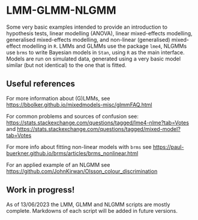 # LMM-GLMM-NLGMM
Some very basic examples intended to provide an introduction to hypothesis tests, linear modelling (ANOVA), linear mixed-effects modelling, generalised mixed-effects modelling, and non-linear (generalised) mixed-effect modelling in ```R```.
LMMs and GLMMs use the package ```lme4```, NLGMMs use ```brms``` to write Bayesian models in ```Stan```, using ```R``` as the main interface.
Models are run on simulated data, generated using a very basic model similar (but not identical) to the one that is fitted.

## Useful references
For more information about (G)LMMs, see https://bbolker.github.io/mixedmodels-misc/glmmFAQ.html

For common problems and sources of confusion see:
https://stats.stackexchange.com/questions/tagged/lme4-nlme?tab=Votes 
and https://stats.stackexchange.com/questions/tagged/mixed-model?tab=Votes

For more info about fitting non-linear models with ```brms``` see  https://paul-buerkner.github.io/brms/articles/brms_nonlinear.html

For an applied example of an NLGMM see https://github.com/JohnKirwan/Olsson_colour_discrimination

## Work in progress!
As of 13/06/2023 the LMM, GLMM and NLGMM scripts are mostly complete.
Markdowns of each script will be added in future versions.
